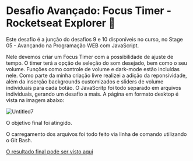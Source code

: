 # Desafio Avançado: Focus Timer - Rocketseat Explorer :rocket:

Este desafio é a junção do desafios 9 e 10 disponíveis no curso, no Stage 05 - Avançando na Programação WEB com JavaScript.

Nele devemos criar um Focus Timer com a possibilidade de ajuste de tempo. O timer terá a opção de seleção do som desejado, bem como o seu volume. Funções como controle de volume e dark-mode estão incluídas nele.
Como parte da minha criação livre realizei a adição da reponsividade, além da inserção backgrounds customizados e sliders de volume individuais para cada botão. O JavaScritp foi todo separado em arquivos individuais, gerando um desafio a mais.
A página em formato desktop é vista na imagem abaixo:

![Untitled7](https://user-images.githubusercontent.com/106932234/180580585-23ba63bc-ce22-472e-87a9-836d8e7bead0.png)

O objetivo final foi atingido.

O carregamento dos arquivos foi todo feito via linha de comando utilizando o Git Bash.

[O resultado final pode ser visto aqui](https://andreviapiana.github.io/Focus-Timer-2.0/)
